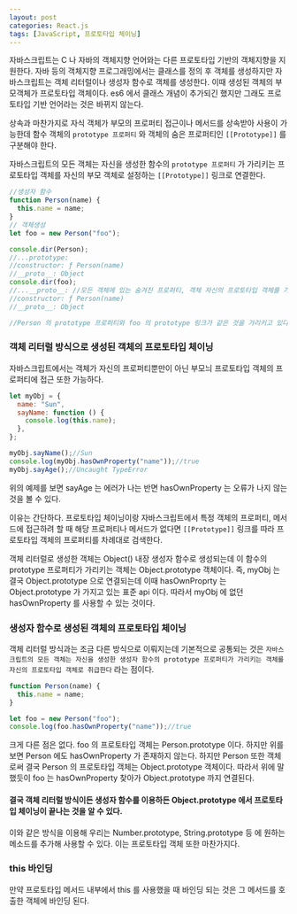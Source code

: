 ```yaml
---
layout: post
categories: React.js
tags: [JavaScript, 프로토타입 체이닝]
---
```

자바스크립트는 C 나 자바의 객체지향 언어와는 다른 프로토타입 기반의 객체지향을 지원한다.
자바 등의 객체지향 프로그래밍에서는 클래스를 정의 후 객체를 생성하지만 자바스크립트는 객체 리터럴이나 생성자 함수로 객체를 생성한다.
이때 생성된 객체의 부모객체가 프로토타입 객체이다. es6 에서 클래스 개념이 추가되긴 했지만 그래도 프로토타입 기반 언어라는 것은 바뀌지 않는다.

상속과 마찬가지로 자식 객체가 부모의 프로퍼티 접근이나 메서드를 상속받아 사용이 가능한데 함수 객체의 `prototype 프로퍼티` 와 객체의 숨은 프로퍼티인 `[[Prototype]]` 를 구분해야 한다.

자바스크립트의 모든 객체는 자신을 생성한 함수의 `prototype 프로퍼티` 가 가리키는 프로토타입 객체를 자신의 부모 객체로 설정하는 `[[Prototype]]` 링크로 연결한다.

```js
//생성자 함수
function Person(name) {
  this.name = name;
}
// 객체생성
let foo = new Person("foo");

console.dir(Person);
//...prototype:
//constructor: ƒ Person(name) 
//__proto__: Object
console.dir(foo);
//...__proto__: //모든 객체에 있는 숨겨진 프로퍼티, 객체 자신의 프로토타입 객체를 가리킨다.
//constructor: ƒ Person(name)
//__proto__: Object

//Person 의 prototype 프로퍼티와 foo 의 prototype 링크가 같은 것을 가리키고 있다.
```


### 객체 리터럴 방식으로 생성된 객체의 프로토타입 체이닝

자바스크립트에서는 객체가 자신의 프로퍼티뿐만이 아닌 부모늬 프로토타입 객체의 프로퍼티에 접근 또한 가능하다.

```js
let myObj = {
  name: "Sun",
  sayName: function () {
    console.log(this.name);
  },
};

myObj.sayName();//Sun
console.log(myObj.hasOwnProperty("name"));//true
myObj.sayAge();//Uncaught TypeError
```

위의 예제를 보면 sayAge 는 에러가 나는 반면 hasOwnProperty 는 오류가 나지 않는 것을 볼 수 있다.

이유는 간단하다. 프로토타입 체이닝이랑 자바스크립트에서 특정 객체의 프로퍼티, 메서드에 접근하려 할 때 해당 프로퍼티나 메서드가 없다면 `[[Prototype]]` 링크를 따라 프로토타입 객체의 프로퍼티를 차례대로 검색한다.

객체 리터럴로 생성한 객체는 Object() 내장 생성자 함수로 생성되는데 이 함수의 prototype 프로퍼티가 가리키는 객체는 Object.prototype 객체이다.
즉, myObj 는 결국 Object.prototype 으로 연결되는데 이때 hasOwnProprty 는 Object.prototype 가 가지고 있는 표준 api 이다.
따라서 myObj 에 없던 hasOwnProperty 를 사용할 수 있는 것이다.


### 생성자 함수로 생성된 객체의 프로토타입 체이닝 

객체 리터럴 방식과는 조금 다른 방식으로 이뤄지는데 기본적으로 공통되는 것은 `자바스크립트의 모든 객체는 자신을 생성한 생성자 함수의 prototype 프로퍼티가 가리키는 객체를 자신의 프로토타입 객체로 취급한다` 라는 점이다.

```js
function Person(name) {
  this.name = name;
}

let foo = new Person("foo");
console.log(foo.hasOwnProperty("name"));//true
```

크게 다른 점은 없다. foo 의 프로토타입 객체는 Person.prototype 이다. 하지만 위를 보면 Person 에도 hasOwnProperty 가 존재하지 않는다.
하지만 Person 또한 객체로써 결국 Person 의 프로토타입 객체는 Object.prototype 객체이다. 따라서 위에 말했듯이 foo 는 hasOwnProperty 찾아가 Object.prototype 까지 연결된다.



#### 결국 객체 리터럴 방식이든 생성자 함수를 이용하든 Object.prototype 에서 프로토타입 체이닝이 끝나는 것을 알 수 있다.

이와 같은 방식을 이용해 우리는 Number.prototype, String.prototype 등 에 원하는 메소드를 추가해 사용할 수 있다. 이는 프로토타입 객체 또한 마찬가지다.


### this 바인딩

만약 프로토타입 메서드 내부에서 this 를 사용했을 때 바인딩 되는 것은 그 메서드를 호출한 객체에 바인딩 된다.
